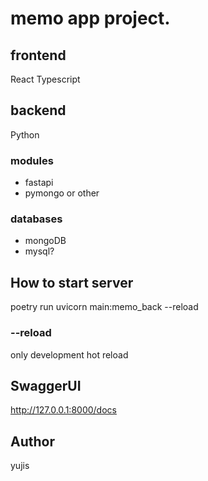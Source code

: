 # memo app project.
## frontend
React Typescript
## backend
Python
### modules
- fastapi
- pymongo or other
### databases
- mongoDB
- mysql?

## How to start server
poetry run uvicorn main:memo_back --reload
### --reload
only development hot reload

## SwaggerUI
http://127.0.0.1:8000/docs

## Author
yujis